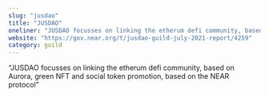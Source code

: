 ```yaml
---
slug: "jusdao"
title: "JUSDAO"
oneliner: "JUSDAO focusses on linking the etherum defi community, based on Aurora, green NFT and social token promotion, based on the NEAR protocol"
website: "https://gov.near.org/t/jusdao-guild-july-2021-report/4259"
category: guild
---
```


“JUSDAO focusses on linking the etherum defi community, based on Aurora, green NFT and social token promotion, based on the NEAR protocol”

